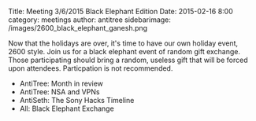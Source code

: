 Title: Meeting 3/6/2015 Black Elephant Edition
Date: 2015-02-16 8:00 
category: meetings
author: antitree
sidebarimage: /images/2600_black_elephant_ganesh.png

Now that the holidays are over, it's time to have our own holiday event, 2600 style. 
Join us for a black elephant event of random gift exchange. Those participating 
should bring a random, useless gift that will be forced upon attendees. Particpation 
is not recommended. 

* AntiTree: Month in review
* AntiTree: NSA and VPNs
* AntiSeth: The Sony Hacks Timeline
* All: Black Elephant Exchange

